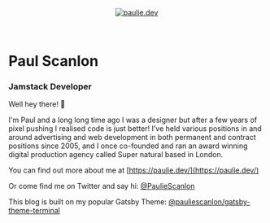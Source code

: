 <p align="center">
  <a href="https://paulie.dev/">
    <img alt="paulie.dev" src="https://paulie.dev/images/paulie-open-graph-image.jpg" />
  </a>
</p>

<br />

# Paul Scanlon

### Jamstack Developer

Well hey there! 👋

I'm Paul and a long long time ago I was a designer but after a few years of pixel pushing I realised code is just
better! I’ve held various positions in and around advertising and web development in both permanent and contract
positions since 2005, and I once co-founded and ran an award winning digital production agency called Super natural
based in London.

You can find out more about me at [https://paulie.dev/](https://paulie.dev/)

Or come find me on Twitter and say hi: [@PaulieScanlon](https://twitter.com/PaulieScanlon)

This blog is built on my popular Gatsby Theme:
[@pauliescanlon/gatsby-theme-terminal](https://github.com/PaulieScanlon/gatsby-theme-terminal)
